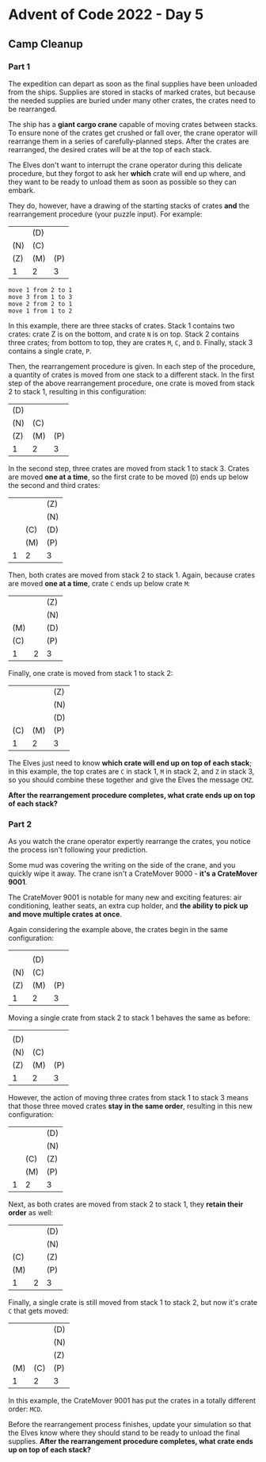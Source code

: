 # Advent of Code 2022 - Day 5
## Camp Cleanup
### Part 1

The expedition can depart as soon as the final supplies have been unloaded from the ships. Supplies are stored in 
stacks of marked crates, but because the needed supplies are buried under many other crates, the crates need to be rearranged.

The ship has a **giant cargo crane** capable of moving crates between stacks. To ensure none of the crates get crushed 
or fall over, the crane operator will rearrange them in a series of carefully-planned steps. After the crates are rearranged, 
the desired crates will be at the top of each stack.

The Elves don't want to interrupt the crane operator during this delicate procedure, but they forgot to ask her **which**
crate will end up where, and they want to be ready to unload them as soon as possible so they can embark.

They do, however, have a drawing of the starting stacks of crates **and**
the rearrangement procedure (your puzzle input). For example:

|     |     |     |
|-----|-----|-----|
|     | (D) |     |
| (N) | (C) |     |
| (Z) | (M) | (P) |
| 1   | 2   | 3   |

```
move 1 from 2 to 1
move 3 from 1 to 3
move 2 from 2 to 1
move 1 from 1 to 2
```

In this example, there are three stacks of crates. Stack 1 contains two crates: crate Z is on the bottom, 
and crate ``N`` is on top. Stack 2 contains three crates; from bottom to top, they are crates ``M``, ``C``, and ``D``. 
Finally, stack 3 contains a single crate, ``P``.

Then, the rearrangement procedure is given. 
In each step of the procedure, a quantity of crates is moved from one stack to a different stack. 
In the first step of the above rearrangement procedure, one crate is moved from stack 2 to stack 1, 
resulting in this configuration:


|     |     |     |
|-----|-----|-----|
| (D) |     |     |
| (N) | (C) |     |
| (Z) | (M) | (P) |
| 1   | 2   | 3   |

In the second step, three crates are moved from stack 1 to stack 3. Crates are moved **one at a time**, so the first 
crate to be moved (``D``) ends up below the second and third crates:

|     |     |     |
|-----|-----|-----|
|     |     | (Z) |  
|     |     | (N) |
|     | (C) | (D) |
|     | (M) | (P) |
| 1   | 2   | 3   |

Then, both crates are moved from stack 2 to stack 1. Again, because crates are moved **one at a time**, crate ``C`` 
ends up below crate ``M``:

|     |     |     |
|-----|-----|-----|
|     |     | (Z) |       
|     |     | (N) |
| (M) |     | (D) |
| (C) |     | (P) |
| 1   | 2   | 3   |

Finally, one crate is moved from stack 1 to stack 2:

|     |     |     |
|-----|-----|-----|
|     |     | (Z) |
|     |     | (N) |
|     |     | (D) |
| (C) | (M) | (P) |
| 1   | 2   | 3   |

The Elves just need to know **which crate will end up on top of each stack**; in this example, the top crates are ``C`` 
in stack 1, ``M`` in stack 2, and ``Z`` in stack 3, so you should combine these together and give the Elves the 
message ``CMZ``.

**After the rearrangement procedure completes, what crate ends up on top of each stack?**

### Part 2
As you watch the crane operator expertly rearrange the crates, you notice the process isn't following your prediction.

Some mud was covering the writing on the side of the crane, and you quickly wipe it away. The crane isn't a 
CrateMover 9000 - **it's a CrateMover 9001**.

The CrateMover 9001 is notable for many new and exciting features: air conditioning, leather seats, 
an extra cup holder, and **the ability to pick up and move multiple crates at once**.

Again considering the example above, the crates begin in the same configuration:

|     |     |     |
|-----|-----|-----|
|     |     |     |
|     | (D) |     |
| (N) | (C) |     |
| (Z) | (M) | (P) |
| 1   | 2   | 3   |


Moving a single crate from stack 2 to stack 1 behaves the same as before:

|     |     |     |
|-----|-----|-----|
|     |     |     |
| (D) |     |     |
| (N) | (C) |     |
| (Z) | (M) | (P) |
| 1   | 2   | 3   |

However, the action of moving three crates from stack 1 to stack 3 means that those three moved crates 
**stay in the same order**, resulting in this new configuration:

|     |     |     |
|-----|-----|-----|
|     |     | (D) |
|     |     | (N) |
|     | (C) | (Z) |
|     | (M) | (P) |
| 1   | 2   | 3   |

Next, as both crates are moved from stack 2 to stack 1, 
they **retain their order** as well:

|     |     |     |
|-----|-----|-----|
|     |     | (D) |
|     |     | (N) |
| (C) |     | (Z) |
| (M) |     | (P) |
| 1   | 2   | 3   |

Finally, a single crate is still moved from stack 1 to stack 2, but now it's crate ``C`` that gets moved:

|     |     |     |
|-----|-----|-----|
|     |     | (D) |
|     |     | (N) |
|     |     | (Z) |
| (M) | (C) | (P) |
| 1   | 2   | 3   |

In this example, the CrateMover 9001 has put the crates in a totally different order: ``MCD``.

Before the rearrangement process finishes, update your simulation so that the Elves know where they should 
stand to be ready to unload the final supplies. **After the rearrangement procedure completes, what crate 
ends up on top of each stack?**
